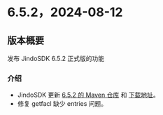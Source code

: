 # 6.5.2，2024-08-12

## 版本概要

发布 JindoSDK 6.5.2 正式版的功能

### 介绍

- JindoSDK 更新 [6.5.2 的 Maven 仓库](oss-maven.md) 和 [下载地址](jindodata_download.md)。
- 修复 getfacl 缺少 entries 问题。
